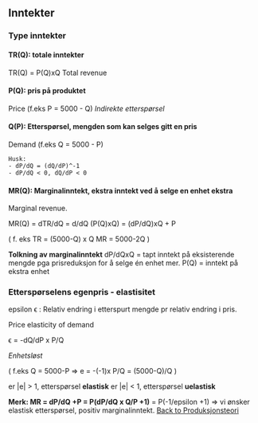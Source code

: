 ## Inntekter

### Type inntekter

#### TR(Q): totale inntekter

TR(Q) = P(Q)xQ
Total revenue

#### P(Q): pris på produktet

Price
(f.eks P = 5000 - Q)
*Indirekte etterspørsel*

#### Q(P): Etterspørsel, mengden som kan selges gitt en pris

Demand
(f.eks Q = 5000 - P)


```
Husk:
- dP/dQ = (dQ/dP)^-1
- dP/dQ < 0, dQ/dP < 0
```

#### MR(Q): Marginalinntekt, ekstra inntekt ved å selge en enhet ekstra

Marginal revenue.

MR(Q) = dTR/dQ 
      = d/dQ (P(Q)xQ)
      = (dP/dQ)xQ + P
      
(
f. eks 
    TR = (5000-Q) x Q
    MR = 5000-2Q
)

**Tolkning av marginalinntekt**
dP/dQxQ = tapt inntekt på eksisterende mengde pga prisreduksjon for å selge én enhet mer.
P(Q) = inntekt på ekstra enhet

### Etterspørselens egenpris - elastisitet

epsilon ϵ : Relativ endring i etterspurt mengde pr relativ endring i pris.


Price elasticity of demand

ϵ = -dQ/dP x P/Q

*Enhetsløst*

(
    f.eks Q = 5000-P
    => e = -(-1)x P/Q = (5000-Q)/Q
)

er |e| > 1, etterspørsel **elastisk**
er |e| < 1, etterspørsel **uelastisk**

**Merk: MR = dP/dQ +P = P(dP/dQ x Q/P +1)**
           = P(-1/epsilon +1)
=> vi ønsker elastisk etterspørsel, positiv marginalinntekt.
[Back to Produksjonsteori](Produksjonsteori.md)
